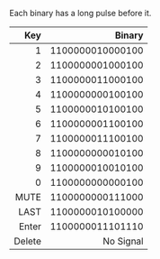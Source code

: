 Each binary has a long pulse before it.

| Key | Binary |
| ---:| ---:|
| 1 | 1100000010000100 |
| 2 | 1100000001000100 |
| 3 | 1100000011000100 |
| 4 | 1100000000100100 |
| 5 | 1100000010100100 |
| 6 | 1100000001100100 |
| 7 | 1100000011100100 |
| 8 | 1100000000010100 |
| 9 | 1100000010010100 |
| 0 | 1100000000000100 |
| MUTE  | 1100000000111000 |
| LAST  | 1100000010100000 |
| Enter | 1100000011101110 |
| Delete| No Signal |
